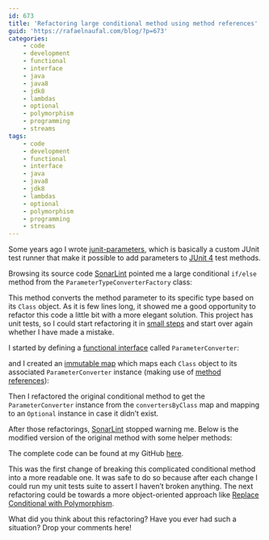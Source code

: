 ```yaml
---
id: 673
title: 'Refactoring large conditional method using method references'
guid: 'https://rafaelnaufal.com/blog/?p=673'
categories:
    - code
    - development
    - functional
    - interface
    - java
    - java8
    - jdk8
    - lambdas
    - optional
    - polymorphism
    - programming
    - streams
tags:
    - code
    - development
    - functional
    - interface
    - java
    - java8
    - jdk8
    - lambdas
    - optional
    - polymorphism
    - programming
    - streams
---
```


Some years ago I wrote [junit-parameters](https://github.com/rnaufal/junit-parameters/), which is basically a custom JUnit test runner that make it possible to add parameters to [JUnit 4](https://junit.org/junit4) test methods.

Browsing its source code [SonarLint](https://www.sonarlint.org/intellij/) pointed me a large conditional `if/else` method from the `ParameterTypeConverterFactory` class:

<script src="https://gist.github.com/rnaufal/f6ce25027520bdead5cee88f9db4382f.js"></script>

This method converts the method parameter to its specific type based on its `Class` object. As it is few lines long, it showed me a good opportunity to refactor this code a little bit with a more elegant solution. This project has unit tests, so I could start refactoring it in [small steps](http://wiki.c2.com/?RefactoringInVerySmallSteps) and start over again whether I have made a mistake.

I started by defining a [functional interface](https://docs.oracle.com/javase/8/docs/api/java/lang/FunctionalInterface.html) called `ParameterConverter`:

<script src="https://gist.github.com/rnaufal/230a60294320d8f906cf9a7d99201fe1.js"></script>

and I created an [immutable map](https://google.github.io/guava/releases/23.0/api/docs/com/google/common/collect/ImmutableMap.html) which maps each `Class` object to its associated `ParameterConverter` instance (making use of [method references](https://docs.oracle.com/javase/tutorial/java/javaOO/methodreferences.html)):

<script src="https://gist.github.com/rnaufal/1fcb73dcc5c731847571bae35ff0bf56.js"></script>

Then I refactored the original conditional method to get the `ParameterConverter` instance from the `convertersByClass` map and mapping to an `Optional` instance in case it didn’t exist.

After those refactorings, [SonarLint](https://www.sonarlint.org/intellij/) stopped warning me. Below is the modified version of the original method with some helper methods:

<script src="https://gist.github.com/rnaufal/2838c035c9cf4d36bd800a89d4024ec0.js"></script>

The complete code can be found at my GitHub [here](https://github.com/rnaufal/junit-parameters/blob/master/src/main/java/br/com/rnaufal/junit/parameters/statement/ParameterTypeConverterFactory.java).

This was the first change of breaking this complicated conditional method into a more readable one. It was safe to do so because after each change I could run my unit tests suite to assert I haven’t broken anything. The next refactoring could be towards a more object-oriented approach like [Replace Conditional with Polymorphism](https://refactoring.com/catalog/replaceConditionalWithPolymorphism.html).

What did you think about this refactoring? Have you ever had such a situation? Drop your comments here!